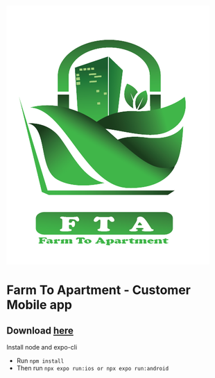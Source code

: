![alt text](https://github.com/schoolsupertech/FTA-Unifarm/blob/main/assets/images/backgrounds/LogoWithTitle.png?raw=true)

# Farm To Apartment - Customer Mobile app

## Download [here](https://github.com/schoolsupertech/FTA-Unifarm/releases/tag/v1.0.0)

Install node and expo-cli

- Run `npm install`
- Then run `npx expo run:ios or npx expo run:android`
